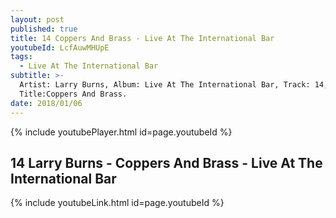 ```yaml
---
layout: post
published: true
title: 14 Coppers And Brass - Live At The International Bar
youtubeId: LcfAuwMHUpE
tags:
  - Live At The International Bar
subtitle: >-
  Artist: Larry Burns, Album: Live At The International Bar, Track: 14,
  Title:Coppers And Brass.
date: 2018/01/06
---
```

{% include youtubePlayer.html id=page.youtubeId %}

## 14 Larry Burns - Coppers And Brass - Live At The International Bar
{% include youtubeLink.html id=page.youtubeId %}